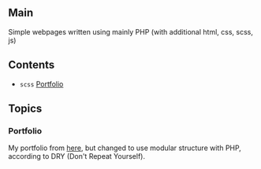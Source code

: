 ## Main
Simple webpages written using mainly PHP (with additional html, css, scss, js)

## Contents
* `scss` [Portfolio](#portfolio)

## Topics
### Portfolio
My portfolio from [here](../Html,%20Css,%20Js/Portfolio), but changed to use modular structure with PHP, according to DRY (Don't Repeat Yourself).
